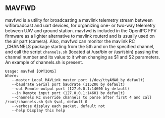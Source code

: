 ## MAVFWD

mavfwd is a utility for broadcasting a mavlink telemetry stream between wifibroadcast and uart devices, for organizing one- or two-way telemetry between UAV and ground station. mavfwd is included in the OpenIPC FPV firmware as a lighter alternative to mavlink routerd and is usually used on the air part (camera).
Also, mavfwd can monitor the mavlink RC _CHANNELS package starting from the 5th and on the specified channel, and call the script `channels.sh` (located at /usr/bin or /usr/sbin) passing the channel number and its value to it when changing as $1 and $2 parameters. An example of channels.sh is present.
```
Usage: mavfwd [OPTIONS]
Where:
   --master Local MAVLink master port (/dev/ttyAMA0 by default)
   --baudrate Serial port baudrate (115200 by default)
   --out Remote output port (127.0.0.1:14600 by default)
   --in Remote input port (127.0.0.1:14601 by default)
   --channels RC override channels to parse after first 4 and call /root/channels.sh $ch $val, default 0
   --verbose display each packet, default not
   --help Display this help
```
